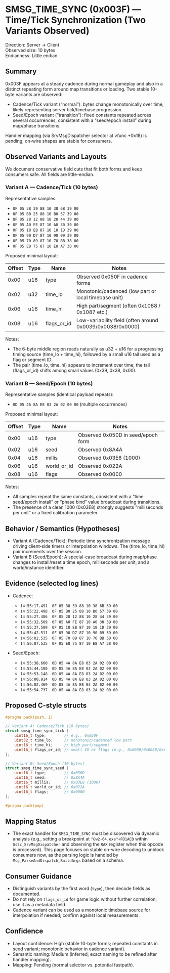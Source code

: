 # SMSG_TIME_SYNC (0x003F) — Time/Tick Synchronization (Two Variants Observed)

Direction: Server → Client  
Observed size: 10 bytes  
Endianness: Little endian

## Summary

0x003F appears at a steady cadence during normal gameplay and also in a distinct repeating form around map transitions or loading. Two stable 10-byte variants are observed:

- Cadence/Tick variant (“normal”): bytes change monotonically over time, likely representing server tick/timebase progression.
- Seed/Epoch variant (“transition”): fixed constants repeated across several occurrences, consistent with a “seed/epoch install” during map/phase transitions.

Handler mapping (via SrvMsgDispatcher selector at vfunc +0x18) is pending; on-wire shapes are stable for consumers.

## Observed Variants and Layouts

We document conservative field cuts that fit both forms and keep consumers safe. All fields are little-endian.

### Variant A — Cadence/Tick (10 bytes)

Representative samples:
- `0F 05 38 39 88 10 38 6B 39 00`
- `0F 05 B0 25 88 10 B0 57 39 00`
- `0F 05 28 12 88 10 28 44 39 00`
- `0F 05 A0 FE 87 10 A0 30 39 00`
- `0F 05 18 EB 87 10 18 1D 39 00`
- `0F 05 90 D7 87 10 90 09 39 00`
- `0F 05 70 89 87 10 70 BB 38 00`
- `0F 05 E8 75 87 10 E8 A7 38 00`

Proposed minimal layout:

Offset | Type   | Name         | Notes
------ | ------ | ------------ | -----
0x00   | u16    | type         | Observed 0x050F in cadence forms
0x02   | u32    | time_lo      | Monotonic/cadenced (low part or local timebase unit)
0x06   | u16    | time_hi      | High part/segment (often 0x1088 / 0x1087 etc.)
0x08   | u16    | flags_or_id  | Low-variability field (often around 0x0039/0x0038/0x0000)

Notes:
- The 6-byte middle region reads naturally as u32 + u16 for a progressing timing source (time_lo + time_hi), followed by a small u16 tail used as a flag or segment ID.
- The pair (time_lo, time_hi) appears to increment over time; the tail (flags_or_id) shifts among small values (0x39, 0x38, 0x00).

### Variant B — Seed/Epoch (10 bytes)

Representative samples (identical payload repeats):
- `0D 05 4A 8A E8 03 2A 02 00 00` (multiple occurrences)
  
Proposed minimal layout:

Offset | Type   | Name         | Notes
------ | ------ | ------------ | -----
0x00   | u16    | type         | Observed 0x050D in seed/epoch form
0x02   | u16    | seed         | Observed 0x8A4A
0x04   | u16    | millis       | Observed 0x03E8 (1000)
0x06   | u16    | world_or_id  | Observed 0x022A
0x08   | u16    | flags        | Observed 0x0000

Notes:
- All samples repeat the same constants, consistent with a “time seed/epoch install” or “phase bind” value broadcast during transitions.
- The presence of a clean 1000 (0x03E8) strongly suggests “milliseconds per unit” or a fixed calibration parameter.

## Behavior / Semantics (Hypotheses)

- Variant A (Cadence/Tick): Periodic time synchronization message driving client-side timers or interpolation windows. The (time_lo, time_hi) pair increments over the session.
- Variant B (Seed/Epoch): A special-case broadcast during map/phase changes to install/reset a time epoch, milliseconds per unit, and a world/instance identifier.

## Evidence (selected log lines)

- Cadence:
  - `14:55:17.491  0F 05 38 39 88 10 38 6B 39 00`
  - `14:55:22.498  0F 05 B0 25 88 10 B0 57 39 00`
  - `14:55:27.486  0F 05 28 12 88 10 28 44 39 00`
  - `14:55:32.509  0F 05 A0 FE 87 10 A0 30 39 00`
  - `14:55:37.509  0F 05 18 EB 87 10 18 1D 39 00`
  - `14:55:42.511  0F 05 90 D7 87 10 90 09 39 00`
  - `14:56:02.535  0F 05 70 89 87 10 70 BB 38 00`
  - `14:56:07.535  0F 05 E8 75 87 10 E8 A7 38 00`

- Seed/Epoch:
  - `14:55:38.600  0D 05 4A 8A E8 03 2A 02 00 00`
  - `14:55:44.180  0D 05 4A 8A E8 03 2A 02 00 00`
  - `14:55:53.148  0D 05 4A 8A E8 03 2A 02 00 00`
  - `14:56:00.914  0D 05 4A 8A E8 03 2A 02 00 00`
  - `14:56:02.469  0D 05 4A 8A E8 03 2A 02 00 00`
  - `14:55:54.737  0D 05 4A 8A E8 03 2A 02 00 00`

## Proposed C-style structs

```cpp
#pragma pack(push, 1)

// Variant A: Cadence/Tick (10 bytes)
struct smsg_time_sync_tick {
    uint16_t type;        // e.g., 0x050F
    uint32_t time_lo;     // monotonic/cadenced low part
    uint16_t time_hi;     // high part/segment
    uint16_t flags_or_id; // small ID or flags (e.g., 0x0039/0x0038/0x0000)
};

// Variant B: Seed/Epoch (10 bytes)
struct smsg_time_sync_seed {
    uint16_t type;        // 0x050D
    uint16_t seed;        // 0x8A4A
    uint16_t millis;      // 0x03E8 (1000)
    uint16_t world_or_id; // 0x022A
    uint16_t flags;       // 0x0000
};

#pragma pack(pop)
```

## Mapping Status

- The exact handler for `SMSG_TIME_SYNC` must be discovered via dynamic analysis (e.g., setting a breakpoint at `"Gw2-64.exe"+FD1ACD` within `Gs2c_SrvMsgDispatcher` and observing the `RAX` register when this opcode is processed). This page focuses on stable on-wire decoding to unblock consumers now, as the parsing logic is handled by `Msg_ParseAndDispatch_BuildArgs` based on a schema.

## Consumer Guidance

- Distinguish variants by the first word (`type`), then decode fields as documented.
- Do not rely on `flags_or_id` for game logic without further correlation; use it as a metadata field.
- Cadence variant can be used as a monotonic timebase source for interpolation if needed; confirm against local measurements.

## Confidence

- Layout confidence: High (stable 10-byte forms; repeated constants in seed variant; monotonic behavior in cadence variant).
- Semantic naming: Medium (inferred; exact naming to be refined after handler mapping).
- Mapping: Pending (normal selector vs. potential fastpath).
